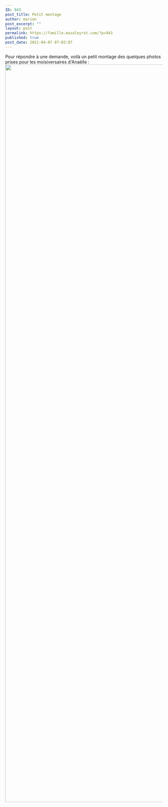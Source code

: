 ```yaml
---
ID: 943
post_title: Petit montage
author: marion
post_excerpt: ""
layout: post
permalink: https://famille.mazaleyrat.com/?p=943
published: true
post_date: 2011-04-07 07:03:07
---
```

Pour répondre à une demande, voilà un petit montage des quelques photos prises pour les moisiversaires d'Anaëlle :
<a href="http://famille.mazaleyrat.com/wp-content/uploads/2011/04/6-avril.jpg"><img src="http://famille.mazaleyrat.com/wp-content/uploads/2011/04/6-avril.jpg" alt="" title="6 avril" width="2950" height="2360" class="aligncenter size-full wp-image-944" /></a>